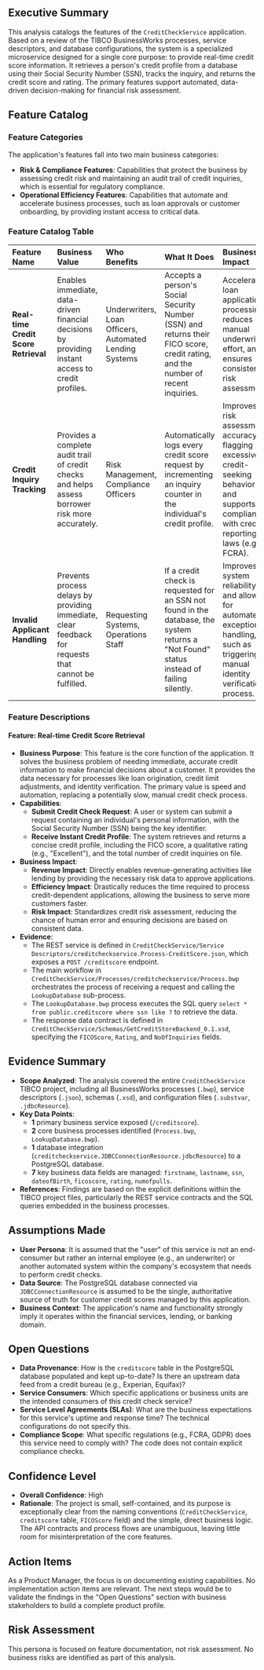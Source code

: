 ## Executive Summary

This analysis catalogs the features of the `CreditCheckService` application. Based on a review of the TIBCO BusinessWorks processes, service descriptors, and database configurations, the system is a specialized microservice designed for a single core purpose: to provide real-time credit score information. It retrieves a person's credit profile from a database using their Social Security Number (SSN), tracks the inquiry, and returns the credit score and rating. The primary features support automated, data-driven decision-making for financial risk assessment.

## Feature Catalog

### Feature Categories

The application's features fall into two main business categories:

*   **Risk & Compliance Features**: Capabilities that protect the business by assessing credit risk and maintaining an audit trail of credit inquiries, which is essential for regulatory compliance.
*   **Operational Efficiency Features**: Capabilities that automate and accelerate business processes, such as loan approvals or customer onboarding, by providing instant access to critical data.

### Feature Catalog Table

| Feature Name | Business Value | Who Benefits | What It Does | Business Impact |
| :--- | :--- | :--- | :--- | :--- |
| **Real-time Credit Score Retrieval** | Enables immediate, data-driven financial decisions by providing instant access to credit profiles. | Underwriters, Loan Officers, Automated Lending Systems | Accepts a person's Social Security Number (SSN) and returns their FICO score, credit rating, and the number of recent inquiries. | Accelerates loan application processing, reduces manual underwriting effort, and ensures consistent risk assessment. |
| **Credit Inquiry Tracking** | Provides a complete audit trail of credit checks and helps assess borrower risk more accurately. | Risk Management, Compliance Officers | Automatically logs every credit score request by incrementing an inquiry counter in the individual's credit profile. | Improves risk assessment accuracy by flagging excessive credit-seeking behavior and supports compliance with credit reporting laws (e.g., FCRA). |
| **Invalid Applicant Handling** | Prevents process delays by providing immediate, clear feedback for requests that cannot be fulfilled. | Requesting Systems, Operations Staff | If a credit check is requested for an SSN not found in the database, the system returns a "Not Found" status instead of failing silently. | Improves system reliability and allows for automated exception handling, such as triggering a manual identity verification process. |

### Feature Descriptions

#### Feature: Real-time Credit Score Retrieval

*   **Business Purpose**: This feature is the core function of the application. It solves the business problem of needing immediate, accurate credit information to make financial decisions about a customer. It provides the data necessary for processes like loan origination, credit limit adjustments, and identity verification. The primary value is speed and automation, replacing a potentially slow, manual credit check process.
*   **Capabilities**:
    *   **Submit Credit Check Request**: A user or system can submit a request containing an individual's personal information, with the Social Security Number (SSN) being the key identifier.
    *   **Receive Instant Credit Profile**: The system retrieves and returns a concise credit profile, including the FICO score, a qualitative rating (e.g., "Excellent"), and the total number of credit inquiries on file.
*   **Business Impact**:
    *   **Revenue Impact**: Directly enables revenue-generating activities like lending by providing the necessary risk data to approve applications.
    *   **Efficiency Impact**: Drastically reduces the time required to process credit-dependent applications, allowing the business to serve more customers faster.
    *   **Risk Impact**: Standardizes credit risk assessment, reducing the chance of human error and ensuring decisions are based on consistent data.
*   **Evidence**:
    *   The REST service is defined in `CreditCheckService/Service Descriptors/creditcheckservice.Process-CreditScore.json`, which exposes a `POST /creditscore` endpoint.
    *   The main workflow in `CreditCheckService/Processes/creditcheckservice/Process.bwp` orchestrates the process of receiving a request and calling the `LookupDatabase` sub-process.
    *   The `LookupDatabase.bwp` process executes the SQL query `select * from public.creditscore where ssn like ?` to retrieve the data.
    *   The response data contract is defined in `CreditCheckService/Schemas/GetCreditStoreBackend_0.1.xsd`, specifying the `FICOScore`, `Rating`, and `NoOfInquiries` fields.

## Evidence Summary

*   **Scope Analyzed**: The analysis covered the entire `CreditCheckService` TIBCO project, including all BusinessWorks processes (`.bwp`), service descriptors (`.json`), schemas (`.xsd`), and configuration files (`.substvar`, `.jdbcResource`).
*   **Key Data Points**:
    *   **1** primary business service exposed (`/creditscore`).
    *   **2** core business processes identified (`Process.bwp`, `LookupDatabase.bwp`).
    *   **1** database integration (`creditcheckservice.JDBCConnectionResource.jdbcResource`) to a PostgreSQL database.
    *   **7** key business data fields are managed: `firstname`, `lastname`, `ssn`, `dateofBirth`, `ficoscore`, `rating`, `numofpulls`.
*   **References**: Findings are based on the explicit definitions within the TIBCO project files, particularly the REST service contracts and the SQL queries embedded in the business processes.

## Assumptions Made

*   **User Persona**: It is assumed that the "user" of this service is not an end-consumer but rather an internal employee (e.g., an underwriter) or another automated system within the company's ecosystem that needs to perform credit checks.
*   **Data Source**: The PostgreSQL database connected via `JDBCConnectionResource` is assumed to be the single, authoritative source of truth for customer credit scores managed by this application.
*   **Business Context**: The application's name and functionality strongly imply it operates within the financial services, lending, or banking domain.

## Open Questions

*   **Data Provenance**: How is the `creditscore` table in the PostgreSQL database populated and kept up-to-date? Is there an upstream data feed from a credit bureau (e.g., Experian, Equifax)?
*   **Service Consumers**: Which specific applications or business units are the intended consumers of this credit check service?
*   **Service Level Agreements (SLAs)**: What are the business expectations for this service's uptime and response time? The technical configurations do not specify this.
*   **Compliance Scope**: What specific regulations (e.g., FCRA, GDPR) does this service need to comply with? The code does not contain explicit compliance checks.

## Confidence Level

*   **Overall Confidence**: High
*   **Rationale**: The project is small, self-contained, and its purpose is exceptionally clear from the naming conventions (`CreditCheckService`, `creditscore` table, `FICOScore` field) and the simple, direct business logic. The API contracts and process flows are unambiguous, leaving little room for misinterpretation of the core features.

## Action Items

As a Product Manager, the focus is on documenting existing capabilities. No implementation action items are relevant. The next steps would be to validate the findings in the "Open Questions" section with business stakeholders to build a complete product profile.

## Risk Assessment

This persona is focused on feature documentation, not risk assessment. No business risks are identified as part of this analysis.